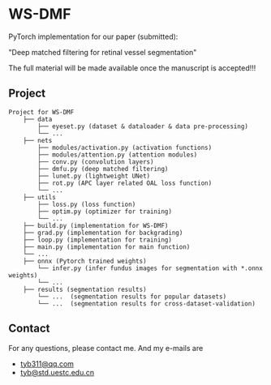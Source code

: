 # WS-DMF
PyTorch implementation for our paper (submitted):    

"Deep matched filtering for retinal vessel segmentation"

The full material will be made available once the manuscript is accepted!!!

## Project

```
Project for WS-DMF
    ├── data 
        ├── eyeset.py (dataset & dataloader & data pre-processing)  
        └── ...  
    ├── nets 
        ├── modules/activation.py (activation functions)  
        ├── modules/attention.py (attention modules)  
        ├── conv.py (convolution layers)  
        ├── dmfu.py (deep matched filtering)  
        ├── lunet.py (lightweight UNet)  
        ├── rot.py (APC layer related OAL loss function)  
        └── ...   
    ├── utils  
        ├── loss.py (loss function)  
        ├── optim.py (optimizer for training)  
        └── ...  
    ├── build.py (implementation for WS-DMF)  
    ├── grad.py (implementation for backgrading)  
    ├── loop.py (implementation for training)  
    ├── main.py (implementation for main function)  
    └── ...   
    ├── onnx (Pytorch trained weights)  
        └── infer.py (infer fundus images for segmentation with *.onnx weights)  
        └── ...  
    ├── results (segmentation results)  
        └── ...  (segmentation results for popular datasets)
        └── ...  (segmentation results for cross-dataset-validation)
```




## Contact
For any questions, please contact me. 
And my e-mails are 
-   tyb311@qq.com
-   tyb@std.uestc.edu.cn
